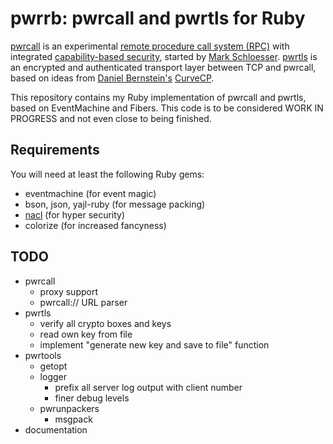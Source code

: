 pwrrb: pwrcall and pwrtls for Ruby
==================================

[pwrcall](https://github.com/rep/pwrcall) is an experimental
[remote procedure call system (RPC)](https://en.wikipedia.org/wiki/Remote_procedure_call)
with integrated
[capability-based security](https://en.wikipedia.org/wiki/Capability-based_security),
started by [Mark Schloesser](https://github.com/rep/).
[pwrtls](https://github.com/rep/ptls) is an encrypted and authenticated transport layer
between TCP and pwrcall, based on ideas from
[Daniel Bernstein's](http://cr.yp.to/djb.html)
[CurveCP](http://curvecp.org/).

This repository contains my Ruby implementation of pwrcall and pwrtls,
based on EventMachine and Fibers. This code is to be considered
WORK IN PROGRESS and not even close to being finished.

Requirements
------------
You will need at least the following Ruby gems:
* eventmachine (for event magic)
* bson, json, yajl-ruby (for message packing)
* [nacl](https://github.com/mogest/nacl) (for hyper security)
* colorize (for increased fancyness)

TODO
----
* pwrcall
    * proxy support
    * pwrcall:// URL parser
* pwrtls
    * verify all crypto boxes and keys
    * read own key from file
    * implement "generate new key and save to file" function
* pwrtools
    * getopt
    * logger
        * prefix all server log output with client number
        * finer debug levels
    * pwrunpackers
        * msgpack
* documentation
